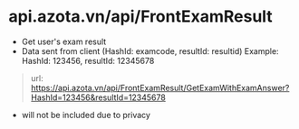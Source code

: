 # api.azota.vn/api/FrontExamResult
- Get user's exam result
- Data sent from client (HashId: examcode, resultId: resultid) Example: HashId: 123456, resultId: 12345678
> url: https://api.azota.vn/api/FrontExamResult/GetExamWithExamAnswer?HashId=123456&resultId=12345678
- will not be included due to privacy
